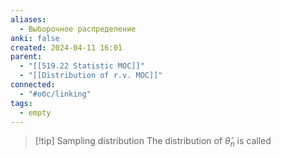 ```yaml
---
aliases:
  - Выборочное распределение
anki: false
created: 2024-04-11 16:01
parent:
  - "[[519.22 Statistic MOC]]"
  - "[[Distribution of r.v. MOC]]"
connected:
  - "#обс/linking"
tags:
  - empty
---
```


> [!tip] Sampling distribution
The distribution of $\hat{\theta}_n$ is called